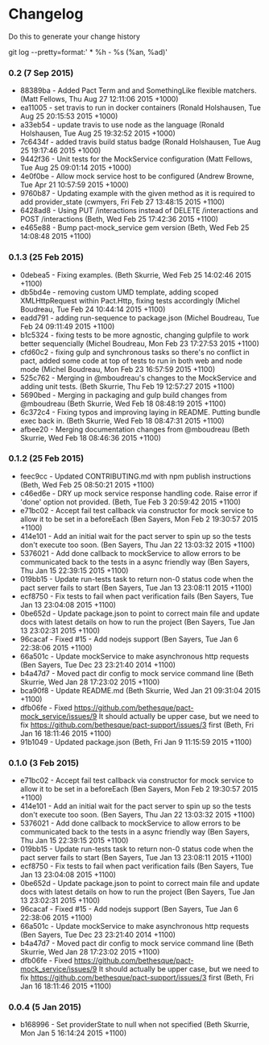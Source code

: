 # Changelog

Do this to generate your change history

  git log --pretty=format:'  * %h - %s (%an, %ad)'

### 0.2 (7 Sep 2015)

* 88389ba - Added Pact Term and and SomethingLike flexible matchers. (Matt Fellows, Thu Aug 27 12:11:06 2015 +1000)
* ea11005 - set travis to run in docker containers (Ronald Holshausen, Tue Aug 25 20:15:53 2015 +1000)
* a33eb54 - update travis to use node as the language (Ronald Holshausen, Tue Aug 25 19:32:52 2015 +1000)
* 7c6434f - added travis build status badge (Ronald Holshausen, Tue Aug 25 19:17:46 2015 +1000)
* 9442f36 - Unit tests for the MockService configuration (Matt Fellows, Tue Aug 25 09:01:14 2015 +1000)
* 4e0f0be - Allow mock service host to be configured (Andrew Browne, Tue Apr 21 10:57:59 2015 +1000)
* 9760b87 - Updating example with the given method as it is required to add provider_state (cwmyers, Fri Feb 27 13:48:15 2015 +1100)
* 6428ad8 - Using PUT /interactions instead of DELETE /interactions and POST /interactions (Beth, Wed Feb 25 17:42:36 2015 +1100)
* e465e88 - Bump pact-mock_service gem version (Beth, Wed Feb 25 14:08:48 2015 +1100)

### 0.1.3 (25 Feb 2015)

* 0debea5 - Fixing examples. (Beth Skurrie, Wed Feb 25 14:02:46 2015 +1100)
* db5bd4e - removing custom UMD template, adding scoped XMLHttpRequest within Pact.Http, fixing tests accordingly (Michel Boudreau, Tue Feb 24 10:44:14 2015 +1100)
* eadd791 - adding run-sequence to package.json (Michel Boudreau, Tue Feb 24 09:11:49 2015 +1100)
* b1c5324 - fixing tests to be more agnostic, changing gulpfile to work better sequencially (Michel Boudreau, Mon Feb 23 17:27:53 2015 +1100)
* cfd60c2 - fixing gulp and synchronous tasks so there's no conflict in pact, added some code at top of tests to run in both web and node mode (Michel Boudreau, Mon Feb 23 16:57:59 2015 +1100)
* 525c762 - Merging in @mboudreau's changes to the MockService and adding unit tests. (Beth Skurrie, Thu Feb 19 12:57:27 2015 +1100)
* 5690bed - Merging in packaging and gulp build changes from @mboudreau (Beth Skurrie, Wed Feb 18 08:48:19 2015 +1100)
* 6c372c4 - Fixing typos and improving laying in README. Putting bundle exec back in. (Beth Skurrie, Wed Feb 18 08:47:31 2015 +1100)
* afbee20 - Merging documentation changes from @mboudreau (Beth Skurrie, Wed Feb 18 08:46:36 2015 +1100)

### 0.1.2 (25 Feb 2015)

* feec9cc - Updated CONTRIBUTING.md with npm publish instructions (Beth, Wed Feb 25 08:50:21 2015 +1100)
* c46ed6e - DRY up mock service response handling code. Raise error if 'done' option not provided. (Beth, Tue Feb 3 20:59:42 2015 +1100)
* e71bc02 - Accept fail test callback via constructor for mock service to allow it to be set in a beforeEach (Ben Sayers, Mon Feb 2 19:30:57 2015 +1100)
* 414e101 - Add an initial wait for the pact server to spin up so the tests don't execute too soon. (Ben Sayers, Thu Jan 22 13:03:32 2015 +1100)
* 5376021 - Add done callback to mockService to allow errors to be communicated back to the tests in a async friendly way (Ben Sayers, Thu Jan 15 22:39:15 2015 +1100)
* 019bb15 - Update run-tests task to return non-0 status code when the pact server fails to start (Ben Sayers, Tue Jan 13 23:08:11 2015 +1100)
* ecf8750 - Fix tests to fail when pact verification fails (Ben Sayers, Tue Jan 13 23:04:08 2015 +1100)
* 0be652d - Update package.json to point to correct main file and update docs with latest details on how to run the project (Ben Sayers, Tue Jan 13 23:02:31 2015 +1100)
* 96cacaf - Fixed #15 - Add nodejs support (Ben Sayers, Tue Jan 6 22:38:06 2015 +1100)
* 66a501c - Update mockService to make asynchronous http requests (Ben Sayers, Tue Dec 23 23:21:40 2014 +1100)
* b4a47d7 - Moved pact dir config to mock service command line (Beth Skurrie, Wed Jan 28 17:23:02 2015 +1100)
* bca90f8 - Update README.md (Beth Skurrie, Wed Jan 21 09:31:04 2015 +1100)
* dfb06fe - Fixed https://github.com/bethesque/pact-mock_service/issues/9 It should actually be upper case, but we need to fix https://github.com/bethesque/pact-support/issues/3 first (Beth, Fri Jan 16 18:11:46 2015 +1100)
* 91b1049 - Updated package.json (Beth, Fri Jan 9 11:15:59 2015 +1100)

### 0.1.0 (3 Feb 2015)

* e71bc02 - Accept fail test callback via constructor for mock service to allow it to be set in a beforeEach (Ben Sayers, Mon Feb 2 19:30:57 2015 +1100)
* 414e101 - Add an initial wait for the pact server to spin up so the tests don't execute too soon. (Ben Sayers, Thu Jan 22 13:03:32 2015 +1100)
* 5376021 - Add done callback to mockService to allow errors to be communicated back to the tests in a async friendly way (Ben Sayers, Thu Jan 15 22:39:15 2015 +1100)
* 019bb15 - Update run-tests task to return non-0 status code when the pact server fails to start (Ben Sayers, Tue Jan 13 23:08:11 2015 +1100)
* ecf8750 - Fix tests to fail when pact verification fails (Ben Sayers, Tue Jan 13 23:04:08 2015 +1100)
* 0be652d - Update package.json to point to correct main file and update docs with latest details on how to run the project (Ben Sayers, Tue Jan 13 23:02:31 2015 +1100)
* 96cacaf - Fixed #15 - Add nodejs support (Ben Sayers, Tue Jan 6 22:38:06 2015 +1100)
* 66a501c - Update mockService to make asynchronous http requests (Ben Sayers, Tue Dec 23 23:21:40 2014 +1100)
* b4a47d7 - Moved pact dir config to mock service command line (Beth Skurrie, Wed Jan 28 17:23:02 2015 +1100)
* dfb06fe - Fixed https://github.com/bethesque/pact-mock_service/issues/9 It should actually be upper case, but we need to fix https://github.com/bethesque/pact-support/issues/3 first (Beth, Fri Jan 16 18:11:46 2015 +1100)

### 0.0.4 (5 Jan 2015)

* b168996 - Set providerState to null when not specified (Beth Skurrie, Mon Jan 5 16:14:24 2015 +1100)
